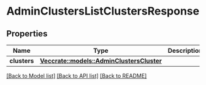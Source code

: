 # AdminClustersListClustersResponse

## Properties

Name | Type | Description | Notes
------------ | ------------- | ------------- | -------------
**clusters** | [**Vec<crate::models::AdminClustersCluster>**](AdminClustersCluster.md) |  | 

[[Back to Model list]](../README.md#documentation-for-models) [[Back to API list]](../README.md#documentation-for-api-endpoints) [[Back to README]](../README.md)


